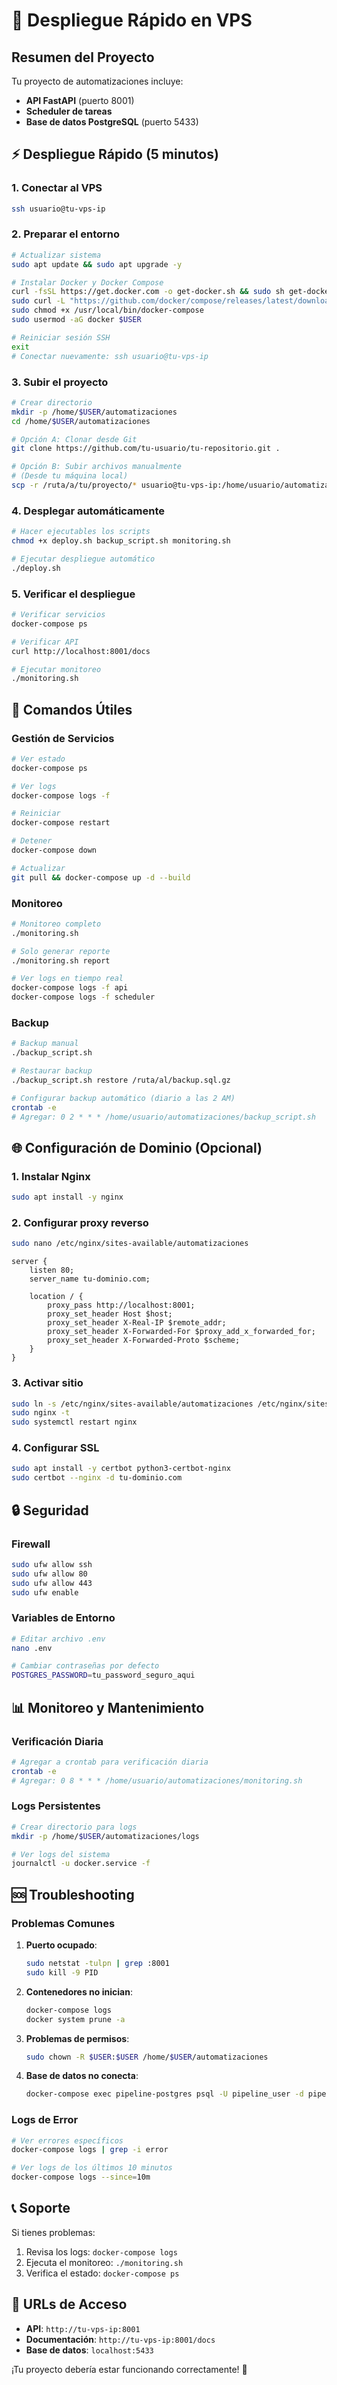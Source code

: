 # 🚀 Despliegue Rápido en VPS

## Resumen del Proyecto
Tu proyecto de automatizaciones incluye:
- **API FastAPI** (puerto 8001)
- **Scheduler de tareas**
- **Base de datos PostgreSQL** (puerto 5433)

## ⚡ Despliegue Rápido (5 minutos)

### 1. Conectar al VPS
```bash
ssh usuario@tu-vps-ip
```

### 2. Preparar el entorno
```bash
# Actualizar sistema
sudo apt update && sudo apt upgrade -y

# Instalar Docker y Docker Compose
curl -fsSL https://get.docker.com -o get-docker.sh && sudo sh get-docker.sh
sudo curl -L "https://github.com/docker/compose/releases/latest/download/docker-compose-$(uname -s)-$(uname -m)" -o /usr/local/bin/docker-compose
sudo chmod +x /usr/local/bin/docker-compose
sudo usermod -aG docker $USER

# Reiniciar sesión SSH
exit
# Conectar nuevamente: ssh usuario@tu-vps-ip
```

### 3. Subir el proyecto
```bash
# Crear directorio
mkdir -p /home/$USER/automatizaciones
cd /home/$USER/automatizaciones

# Opción A: Clonar desde Git
git clone https://github.com/tu-usuario/tu-repositorio.git .

# Opción B: Subir archivos manualmente
# (Desde tu máquina local)
scp -r /ruta/a/tu/proyecto/* usuario@tu-vps-ip:/home/usuario/automatizaciones/
```

### 4. Desplegar automáticamente
```bash
# Hacer ejecutables los scripts
chmod +x deploy.sh backup_script.sh monitoring.sh

# Ejecutar despliegue automático
./deploy.sh
```

### 5. Verificar el despliegue
```bash
# Verificar servicios
docker-compose ps

# Verificar API
curl http://localhost:8001/docs

# Ejecutar monitoreo
./monitoring.sh
```

## 🔧 Comandos Útiles

### Gestión de Servicios
```bash
# Ver estado
docker-compose ps

# Ver logs
docker-compose logs -f

# Reiniciar
docker-compose restart

# Detener
docker-compose down

# Actualizar
git pull && docker-compose up -d --build
```

### Monitoreo
```bash
# Monitoreo completo
./monitoring.sh

# Solo generar reporte
./monitoring.sh report

# Ver logs en tiempo real
docker-compose logs -f api
docker-compose logs -f scheduler
```

### Backup
```bash
# Backup manual
./backup_script.sh

# Restaurar backup
./backup_script.sh restore /ruta/al/backup.sql.gz

# Configurar backup automático (diario a las 2 AM)
crontab -e
# Agregar: 0 2 * * * /home/usuario/automatizaciones/backup_script.sh
```

## 🌐 Configuración de Dominio (Opcional)

### 1. Instalar Nginx
```bash
sudo apt install -y nginx
```

### 2. Configurar proxy reverso
```bash
sudo nano /etc/nginx/sites-available/automatizaciones
```

```nginx
server {
    listen 80;
    server_name tu-dominio.com;

    location / {
        proxy_pass http://localhost:8001;
        proxy_set_header Host $host;
        proxy_set_header X-Real-IP $remote_addr;
        proxy_set_header X-Forwarded-For $proxy_add_x_forwarded_for;
        proxy_set_header X-Forwarded-Proto $scheme;
    }
}
```

### 3. Activar sitio
```bash
sudo ln -s /etc/nginx/sites-available/automatizaciones /etc/nginx/sites-enabled/
sudo nginx -t
sudo systemctl restart nginx
```

### 4. Configurar SSL
```bash
sudo apt install -y certbot python3-certbot-nginx
sudo certbot --nginx -d tu-dominio.com
```

## 🔒 Seguridad

### Firewall
```bash
sudo ufw allow ssh
sudo ufw allow 80
sudo ufw allow 443
sudo ufw enable
```

### Variables de Entorno
```bash
# Editar archivo .env
nano .env

# Cambiar contraseñas por defecto
POSTGRES_PASSWORD=tu_password_seguro_aqui
```

## 📊 Monitoreo y Mantenimiento

### Verificación Diaria
```bash
# Agregar a crontab para verificación diaria
crontab -e
# Agregar: 0 8 * * * /home/usuario/automatizaciones/monitoring.sh
```

### Logs Persistentes
```bash
# Crear directorio para logs
mkdir -p /home/$USER/automatizaciones/logs

# Ver logs del sistema
journalctl -u docker.service -f
```

## 🆘 Troubleshooting

### Problemas Comunes

1. **Puerto ocupado**:
   ```bash
   sudo netstat -tulpn | grep :8001
   sudo kill -9 PID
   ```

2. **Contenedores no inician**:
   ```bash
   docker-compose logs
   docker system prune -a
   ```

3. **Problemas de permisos**:
   ```bash
   sudo chown -R $USER:$USER /home/$USER/automatizaciones
   ```

4. **Base de datos no conecta**:
   ```bash
   docker-compose exec pipeline-postgres psql -U pipeline_user -d pipeline_db
   ```

### Logs de Error
```bash
# Ver errores específicos
docker-compose logs | grep -i error

# Ver logs de los últimos 10 minutos
docker-compose logs --since=10m
```

## 📞 Soporte

Si tienes problemas:
1. Revisa los logs: `docker-compose logs`
2. Ejecuta el monitoreo: `./monitoring.sh`
3. Verifica el estado: `docker-compose ps`

## 🎯 URLs de Acceso

- **API**: `http://tu-vps-ip:8001`
- **Documentación**: `http://tu-vps-ip:8001/docs`
- **Base de datos**: `localhost:5433`

¡Tu proyecto debería estar funcionando correctamente! 🎉
